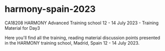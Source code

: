 # harmony-spain-2023
CA18208 HARMONY Advanced Training school 12 - 14 July 2023 - Training Material for Day3

Here you'll find all the training, reading material discussion points presented in the HARMONY training school, Madrid, Spain 12 - 14 July 2023.
